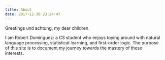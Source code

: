 ```yaml
---
title: About
date: 2017-11-30 23:24:47
---
```

Greetings und achtung, my dear children.  

I am Robert Dominguez: a CS student who enjoys toying around with natural language processing, statistical learning, and first-order logic. The purpose of this site is to document my journey towards the mastery of these interests.
